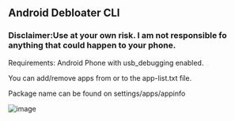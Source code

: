 ## Android Debloater CLI

### Disclaimer:Use at your own risk. I am not responsible fo anything that could happen to your phone.

Requirements:
Android Phone with usb_debugging enabled.

You can add/remove apps from or to the app-list.txt file.

Package name can be found on settings/apps/appinfo

![image](https://user-images.githubusercontent.com/103060398/225988258-58e9c762-d13a-4bbd-953e-3351036ed9f8.png)

